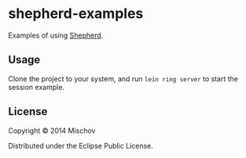 # shepherd-examples

Examples of using [Shepherd](https://github.com/mischov/shepherd).

## Usage

Clone the project to your system, and run `lein ring server` to start the session example.

## License

Copyright © 2014 Mischov

Distributed under the Eclipse Public License.
